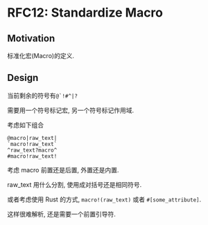 RFC12: Standardize Macro
========================


## Motivation

标准化宏(Macro)的定义.

## Design

当前剩余的符号有``@`!#^|?``

需要用一个符号标记宏, 另一个符号标记作用域.

考虑如下组合

```text
@macro|raw_text|
`macro!raw_text`
^raw_text?macro^
#macro!raw_text!
```

考虑 macro 前置还是后置, 外置还是内置.

raw_text 用什么分割, 使用成对括号还是相同符号.

或者考虑使用 Rust 的方式, `macro!(raw_text)` 或者 `#[some_attribute]`.

这样很难解析, 还是需要一个前置引导符.